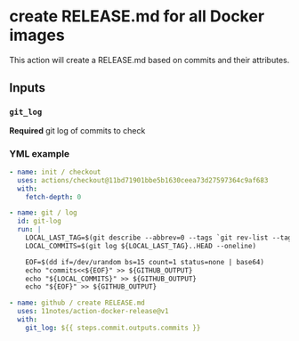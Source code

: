 # create RELEASE.md for all Docker images
This action will create a RELEASE.md based on commits and their attributes.

## Inputs

### `git_log`

**Required**  git log of commits to check

### YML example 
```yml
- name: init / checkout
  uses: actions/checkout@11bd71901bbe5b1630ceea73d27597364c9af683
  with:
    fetch-depth: 0

- name: git / log
  id: git-log
  run: |
    LOCAL_LAST_TAG=$(git describe --abbrev=0 --tags `git rev-list --tags --skip=1 --max-count=1`)
    LOCAL_COMMITS=$(git log ${LOCAL_LAST_TAG}..HEAD --oneline)

    EOF=$(dd if=/dev/urandom bs=15 count=1 status=none | base64)
    echo "commits<<${EOF}" >> ${GITHUB_OUTPUT}
    echo "${LOCAL_COMMITS}" >> ${GITHUB_OUTPUT}
    echo "${EOF}" >> ${GITHUB_OUTPUT}

- name: github / create RELEASE.md
  uses: 11notes/action-docker-release@v1
  with:
    git_log: ${{ steps.commit.outputs.commits }}
```